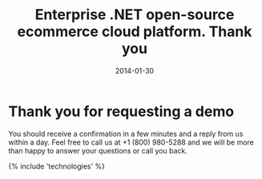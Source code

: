 ﻿---
title: Enterprise .NET open-source ecommerce cloud platform. Thank you
description: Enterprise .NET open-source ecommerce cloud platform. Thank you
date: 2014-01-30
permalink: thank-you-demo
tags : 
- thank-you
- commerce
---
<div class="features">
	<div class="responsive">
		<h1 class="head-title">Thank you for requesting a demo</h1>
		<p class="text">You should receive a confirmation in a few minutes and a reply from us within a day. Feel free to call us at +1 (800) 980-5288 and we will be more than happy to answer your questions or call you back.</p>
	</div>
</div>
{% include 'technologies' %}